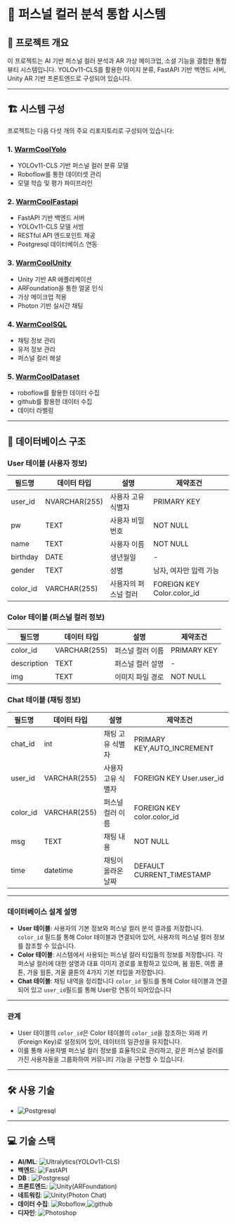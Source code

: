 # 🎨 퍼스널 컬러 분석 통합 시스템

## 📌 프로젝트 개요

이 프로젝트는 AI 기반 퍼스널 컬러 분석과 AR 가상 메이크업, 소셜 기능을 결합한 통합 뷰티 시스템입니다. YOLOv11-CLS를 활용한 이미지 분류, FastAPI 기반 백엔드 서버, Unity AR 기반 프론트엔드로 구성되어 있습니다.

---

## 🏗 시스템 구성

프로젝트는 다음 다섯 개의 주요 리포지토리로 구성되어 있습니다:

### 1. [WarmCoolYolo](https://github.com/anyoungjin20040106/WarmCoolYolo)

- YOLOv11-CLS 기반 퍼스널 컬러 분류 모델
- Roboflow를 통한 데이터셋 관리
- 모델 학습 및 평가 파이프라인

### 2. [WarmCoolFastapi](https://github.com/anyoungjin20040106/WarmCoolFastapi)

- FastAPI 기반 백엔드 서버
- YOLOv11-CLS 모델 서빙
- RESTful API 엔드포인트 제공
- Postgresql 데이터베이스 연동

### 3. [WarmCoolUnity](https://github.com/anyoungjin20040106/WarmCoolUnity)

- Unity 기반 AR 애플리케이션
- ARFoundation을 통한 얼굴 인식
- 가상 메이크업 적용
- Photon 기반 실시간 채팅

### 4. [WarmCoolSQL](https://github.com/anyoungjin20040106/WarmCoolSQL)

- 채팅 정보 관리
- 유저 정보 관리
- 퍼스널 컬러 해설

### 5. [WarmCoolDataset](https://github.com/anyoungjin20040106/WarmCoolDataset)

- roboflow를 활용한 데이터 수집
- github를 활용한 데이터 수집
- 데이터 라벨링

---

## 💾 데이터베이스 구조

### User 테이블 (사용자 정보)

| 필드명   | 데이터 타입   | 설명                 | 제약조건                   |
| -------- | ------------- | -------------------- | -------------------------- |
| user_id  | NVARCHAR(255) | 사용자 고유 식별자   | PRIMARY KEY                |
| pw       | TEXT          | 사용자 비밀번호      | NOT NULL                   |
| name     | TEXT          | 사용자 이름          | NOT NULL                   |
| birthday | DATE          | 생년월일             | -                          |
| gender   | TEXT          | 성별                 | 남자, 여자만 입력 가능     |
| color_id | VARCHAR(255)  | 사용자의 퍼스널 컬러 | FOREIGN KEY Color.color_id |

### Color 테이블 (퍼스널 컬러 정보)

| 필드명      | 데이터 타입  | 설명             | 제약조건    |
| ----------- | ------------ | ---------------- | ----------- |
| color_id    | VARCHAR(255) | 퍼스널 컬러 이름 | PRIMARY KEY |
| description | TEXT         | 퍼스널 컬러 설명 | -           |
| img         | TEXT         | 이미지 파일 경로 | NOT NULL    |

### Chat 테이블 (채팅 정보)

| 필드명   | 데이터 타입  | 설명               | 제약조건                   |
| -------- | ------------ | ------------------ | -------------------------- |
| chat_id  | int          | 채팅 고유 식별자   | PRIMARY KEY,AUTO_INCREMENT |
| user_id  | VARCHAR(255) | 사용자 고유 식별자 | FOREIGN KEY User.user_id   |
| color_id | VARCHAR(255) | 퍼스널 컬러 이름   | FOREIGN KEY color.color_id |
| msg      | TEXT         | 채팅 내용          | NOT NULL                   |
| time     | datetime     | 채팅이 올라온 날짜 | DEFAULT CURRENT_TIMESTAMP  |

---

### 데이터베이스 설계 설명

- **User 테이블**: 사용자의 기본 정보와 퍼스널 컬러 분석 결과를 저장합니다. `color_id` 필드를 통해 Color 테이블과 연결되어 있어, 사용자의 퍼스널 컬러 정보를 참조할 수 있습니다.
- **Color 테이블**: 시스템에서 사용되는 퍼스널 컬러 타입들의 정보를 저장합니다. 각 퍼스널 컬러에 대한 설명과 대표 이미지 경로를 포함하고 있으며, 봄 웜톤, 여름 쿨톤, 가을 웜톤, 겨울 쿨톤의 4가지 기본 타입을 저장합니다.
- **Chat 테이블**: 채팅 내역을 정리합니다 `color_id` 필드를 통해 Color 테이블과 연결되어 있고 `user_id`필드를 통해 User랑 연동이 되어있습니다

---

### 관계

- User 테이블의 `color_id`은 Color 테이블의 `color_id`을 참조하는 외래 키(Foreign Key)로 설정되어 있어, 데이터의 일관성을 유지합니다.
- 이를 통해 사용자별 퍼스널 컬러 정보를 효율적으로 관리하고, 같은 퍼스널 컬러를 가진 사용자들을 그룹화하여 커뮤니티 기능을 구현할 수 있습니다.

---

## 🛠 사용 기술

- ![Postgresql](https://img.shields.io/badge/-postgresql-4169E1?style=flat&logo=postgresql&logoColor=white)

---

## 💻 기술 스택
- **AI/ML**: ![Ultralytics(YOLOv11-CLS)](https://img.shields.io/badge/YOLOv11--CLS(Ultralytics)-111F68?style=flat&logo=Ultralytics&logoColor=white)
- **백엔드**: ![FastAPI](https://img.shields.io/badge/-FastAPI-009688?style=flat&logo=fastapi&logoColor=white)
- **DB** : ![Postgresql](https://img.shields.io/badge/-postgresql-4169E1?style=flat&logo=postgresql&logoColor=white)
- **프론트엔드**: ![Unity(ARFoundation)](https://img.shields.io/badge/-ARFoundation(Unity)-000000?style=flat&logo=unity&logoColor=white)
- **네트워킹**: ![Unity(Photon Chat)](https://img.shields.io/badge/-Photon%20Chat(Unity)-000000?style=flat&logo=unity&logoColor=white)
- **데이터 수집**: ![Roboflow](https://img.shields.io/badge/-roboflow-6706CE?style=flat&logo=roboflow&logoColor=white),![github](https://img.shields.io/badge/-github-000000?style=flat&logo=github&logoColor=white)
- **디자인**: ![Photoshop](https://img.shields.io/badge/-Photoshop-31A8FF?style=flat&logo=adobe-photoshop&logoColor=white)
